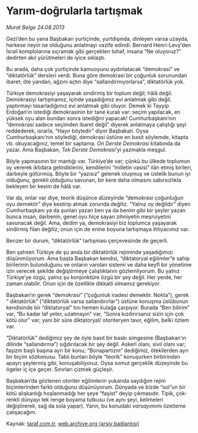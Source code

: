 # Yarım-doğrularla tartışmak

*Murat Belge 24.08.2013*

<div class="yazi"><p>Gezi’den bu yana Başbakan yurtiçinde, yurtdışında, dinleyen varsa uzayda, herkese neyin ne olduğunu anlatmayı vazife edindi. Bernard Henri-Levy’den İsrail komplolarına sıçramak gibi gerçekten tuhaf, insana “Ne oluyoruz?” dedirten akıl yürütmeleri de iyice sıklaştı.</p>
<p>Bu arada, daha çok yurtiçinde kamuoyunu aydınlatacak “demokrasi” ve “diktatörlük” dersleri verdi. Buna göre demokrasi bir çoğunluk sorunundan ibaret; öte yandan, ağzını açtın diye “sallandırmıyorlarsa”, diktatörlük yok.</p>
<p>Türkiye demokrasiyi yaşayarak sindirmiş bir toplum değil; hâlâ değil. Demokrasiyi tartışmamız, içinde yaşadığımız evi anlatmak gibi değil, yaptırmayı tasarladığımız evi anlatmak gibi oluyor. Demek ki Tayyip Erdoğan’ın istediği demokrasinin bir tane kuralı var: seçim yapılacak, en yüksek oyu alan bundan sonra istediğini yapacak! Cumhurbaşkanı’nın “demokrasi sadece seçimden ibaret değil” diyerek anlatmaya çalıştığı şeyi reddederek, ısrarla, “Hayır böyledir” diyor Başbakan. Oysa Cumhurbaşkanı’nın söylediği, demokrasi üstüne en basit söylemde, kitapta vb. okuyacağınız, temel bir saptama. <i>On Derste Demokrasi</i> kitabında da yazar. Ama Başbakan, <i>Tek Derste Demokrasi</i>’yi yazmakla meşgul.</p>
<p>Böyle yapmasının bir mantığı var. Türkiye’de var; çünkü bu ülkede toplumun oy vererek iktidara getirdiklerini, kendilerini “milletin vasisi” ilân etmiş birileri, darbeyle götürmüş. Böyle bir “yazısız” gelenek oluşmuş ve üstelik bunun iyi olduğunu, gerekli olduğunu savunan, bir kere daha olmasını sabırsızlıkla bekleyen bir kesim de hâlâ var. </p>
<p>Var da, onlar var diye, teorik düşünce düzeyinde “demokrasi çoğunluğun oyu demektir” diye kestirip atmak zorunda değiliz. “Yalnız oy değildir” diyen Cumhurbaşkanı ya da şunları yazan ben ya da benim gibi bir şeyler yazan bunca insan, darbenin, genel oyu hiçe sayan zihniyetin meşruiyetini savunacak değil. Ama, dedim ya, demokrasiyi biz toplumca yaşayarak sindirmiş filan değiliz; onun için de enine boyuna tartışmaya ihtiyacımız var. </p>
<p>Benzer bir durum, “diktatörlük” tartışması çerçevesinde de geçerli. </p>
<p>Ben şahsen Türkiye de şu anda bir diktatörlük rejiminde yaşadığımızı düşünmüyorum. Ama başta Başbakan kendisi, “diktatoryal eğilimler”e sahip birilerinin bulunduğunu ve onların varolan sistemi ve daha keyfî bir yönetime izin verecek şekilde değiştirmeye çalıştıklarını gözlemliyorum. Bu yalnız Türkiye’ye özgü, yalnız şu konjonktüre özgü bir şey değil. Her yerde, her zaman olabilir. Onun için de özellikle dikkatli olmamız gerekiyor.</p>
<p>Başbakan’ın gerek “demokrasi” (“çoğunluk iradesi demektir. Nokta”), gerek “ diktatörlük” (“diktatörlük varsa sallandırırlar”) üstüne konuşma üslûbunun kendisinde bir “diktatoryal” tını hemen kulağa çarpıyor. Burada “Ben bilirim” var, “Bu kadar laf yeter, uzatmayın” var, “Sonra kızdırırsanız sizin için çok kötü olur” var; yani bir süre diktatoryal/ otoriteryen tavır, eğilim, belki özlem var.</p>
<p>“Diktatörlük” dediğimiz şey de öyle basit bir baskı simgesine (Başbakan’ın dilinde “sallandırma”) sığdırılacak bir şey değil. Askerî olanı, sivil olanı var; faşizm başlı başına ayrı bir konu; “Bonapartizm” dediğimiz, ötekilerden ayrı bir biçim sözkonusu. Tabii bunları böyle “teorik” konuşurken birbirinden apayrı şeylermiş gibi, konuşabiliyoruz. Oysa somut gerçeklik düzeyinde bu ögeler iç içe geçer. Sınırları çizmek güçleşir.</p>
<p>Başbakan’da gözlenen otoriter eğilimlerin yukarıda saydığım rejim biçimlerinden farklı olduğunu düşünüyorum. Dünyada ve bizde “sol”un bir kötü alışkanlığı hoşlanmadığı her şeye “faşist” deyip çıkmasıdır. Tipik, çok-renkli dünyayı tek renge boyama tutkusu (ve aynı şeyi, kelimeleri değiştirerek, sağ da sola yapar). Yarın, bu konudaki <i>varsayımımı</i> özetleme çalışacağım.</p>
</div>

Kaynak: [taraf.com.tr](http://www.taraf.com.tr:80/murat-belge/makale-yarim-dogrularla-tartismak.htm), [web.archive.org (arşiv bağlantısı)](http://web.archive.org/web/20130827130626/http://www.taraf.com.tr:80/murat-belge/makale-yarim-dogrularla-tartismak.htm)
